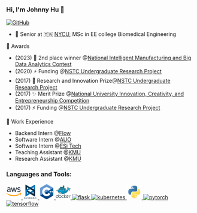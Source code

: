 ### Hi, I'm Johnny Hu 👋

[![GitHub](https://img.shields.io/badge/dynamic/json?logo=github&label=GitHub&labelColor=495867&color=495867&query=%24.data.totalSubs&url=https%3A%2F%2Fapi.spencerwoo.com%2Fsubstats%2F%3Fsource%3Dgithub%26queryKey%3Dhayschan&style=flat-square)](https://github.com/JohnHuCC)

- 🍻 Senior at 🇹🇼 [NYCU](https://www.nycu.edu.tw/nycu/ch/index), MSc in EE college Biomedical Engineering

🔬 Awards  
- (2023) 🥈 2nd place winner @[National Intelligent Manufacturing and Big Data Analytics Contest](https://imbd2023.thu.edu.tw/)
- (2020)  ⚡ Funding ＠[NSTC Undergraduate Research Project](https://www.nstc.gov.tw/folksonomy/list/2af9ad9a-1f47-450d-b5a1-2cb43de8290c?l=ch)
- (2017) 🥇 Research and Innovation Prize＠[NSTC Undergraduate Research Project](https://www.nstc.gov.tw/folksonomy/list/2af9ad9a-1f47-450d-b5a1-2cb43de8290c?l=ch)
- (2017) ✨ Merit Prize @[National University Innovation, Creativity, and Entrepreneurship Competition](http://www.csmu-healthcarelab.url.tw/aacr/competition.php)
- (2017)  ⚡ Funding ＠[NSTC Undergraduate Research Project](https://www.nstc.gov.tw/folksonomy/list/2af9ad9a-1f47-450d-b5a1-2cb43de8290c?l=ch)

💼 Work Experience
- Backend Intern @[Flow](https://www.flow.tw/)
- Software Intern @[AUO](https://www.auo.com/zh-TW)
- Software Intern @[ESi Tech](https://www.esi-tech.net/)
- Teaching Assistant @[KMU](https://www.kmu.edu.tw/)
- Research Assistant @[KMU](https://www.kmu.edu.tw/)

<h3 align="left">Languages and Tools:</h3>
<p align="left"> <a href="https://aws.amazon.com" target="_blank" rel="noreferrer"> <img src="https://raw.githubusercontent.com/devicons/devicon/master/icons/amazonwebservices/amazonwebservices-original-wordmark.svg" alt="aws" width="40" height="40"/> </a> <a href="https://backbonejs.org" target="_blank" rel="noreferrer"> <img src="https://raw.githubusercontent.com/devicons/devicon/master/icons/backbonejs/backbonejs-original-wordmark.svg" alt="backbonejs" width="40" height="40"/> </a><a href="https://www.w3schools.com/cpp/" target="_blank" rel="noreferrer"> <img src="https://raw.githubusercontent.com/devicons/devicon/master/icons/cplusplus/cplusplus-original.svg" alt="cplusplus" width="40" height="40"/> </a> <a href="https://www.docker.com/" target="_blank" rel="noreferrer"> <img src="https://raw.githubusercontent.com/devicons/devicon/master/icons/docker/docker-original-wordmark.svg" alt="docker" width="40" height="40"/> </a> <a href="https://flask.palletsprojects.com/" target="_blank" rel="noreferrer"> <img src="https://www.vectorlogo.zone/logos/pocoo_flask/pocoo_flask-icon.svg" alt="flask" width="40" height="40"/> </a> <a href="https://kubernetes.io" target="_blank" rel="noreferrer"> <img src="https://www.vectorlogo.zone/logos/kubernetes/kubernetes-icon.svg" alt="kubernetes" width="40" height="40"/> </a><a href="https://www.python.org" target="_blank" rel="noreferrer"> <img src="https://raw.githubusercontent.com/devicons/devicon/master/icons/python/python-original.svg" alt="python" width="40" height="40"/> </a> <a href="https://pytorch.org/" target="_blank" rel="noreferrer"> <img src="https://www.vectorlogo.zone/logos/pytorch/pytorch-icon.svg" alt="pytorch" width="40" height="40"/> </a> <a href="https://www.tensorflow.org" target="_blank" rel="noreferrer"> <img src="https://www.vectorlogo.zone/logos/tensorflow/tensorflow-icon.svg" alt="tensorflow" width="40" height="40"/> </a> </p>
  
<!--
**JohnHuCC/JohnHuCC** is a ✨ _special_ ✨ repository because its `README.md` (this file) appears on your GitHub profile.

Here are some ideas to get you started:

- 🔭 I’m currently working on ...
- 🌱 I’m currently learning ...
- 👯 I’m looking to collaborate on ...
- 🤔 I’m looking for help with ...
- 💬 Ask me about ...
- 📫 How to reach me: ...
- 😄 Pronouns: ...
- ⚡ Fun fact: ...
-->
